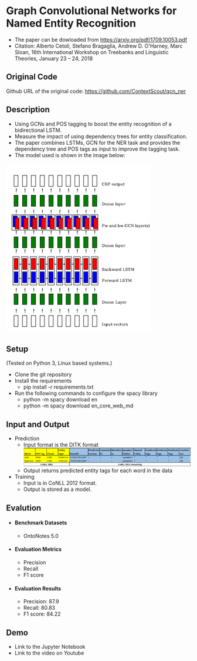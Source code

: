 # Graph Convolutional Networks for Named Entity Recognition

- The paper can be dowloaded from https://arxiv.org/pdf/1709.10053.pdf
- Citation: Alberto Cetoli, Stefano Bragaglia, Andrew D. O'Harney, Marc Sloan, 16th International Workshop on Treebanks and Linguistic Theories, January 23 – 24, 2018

## Original Code
Github URL of the original code: https://github.com/ContextScout/gcn_ner

## Description
- Using GCNs and POS tagging to boost the entity recognition of a bidirectional LSTM.
- Measure the impact of using dependency trees for entity classification.
- The paper combines LSTMs, GCN for the NER task and provides the dependency tree and POS tags as input to improve the tagging task.
- The model used is shown in the image below:

![architecture](resources/architecture.png)

## Setup
(Tested on Python 3, Linux based systems.)
- Clone the git repository
- Install the requirements
	- pip install -r requirements.txt
- Run the following commands to configure the spacy library
	- python -m spacy download en
	- python -m spacy download en_core_web_md

## Input and Output
- Prediction
	- Input format is the DITK format
	![DITK format](resources/ditk-format.png)
	- Output returns predicted entity tags for each word in the data
- Training
	- Input is in CoNLL 2012 format.
	- Output is stored as a model.

## Evalution
- #### Benchmark Datasets
    - OntoNotes 5.0 
- #### Evaluation Metrics
    - Precision
    - Recall
    - F1 score
- #### Evaluation Results
    - Precision: 87.9
    - Recall: 80.83
    - F1 score: 84.22

## Demo
- Link to the Jupyter Notebook 
- Link to the video on Youtube
